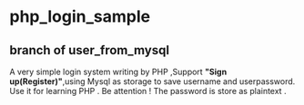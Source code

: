 # php_login_sample
## branch of **user_from_mysql**
A very simple login system writing by PHP ,Support **"Sign up(Register)"**,using Mysql as storage to save username and userpassword. Use it for learning PHP .
Be attention ! The password is store as plaintext .
